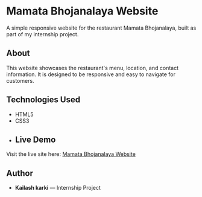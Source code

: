 # Mamata Bhojanalaya Website
A simple responsive website for the restaurant Mamata Bhojanalaya, built as part of my internship project.
## About
This website showcases the restaurant's menu, location, and contact information. It is designed to be responsive and easy to navigate for customers.
## Technologies Used
- HTML5
- CSS3
- ## Live Demo
Visit the live site here: [Mamata Bhojanalaya Website](https://kailashkarki2007-bit.github.io/mamata-bhojanalaya/)
## Author
- **Kailash karki** — Internship Project

